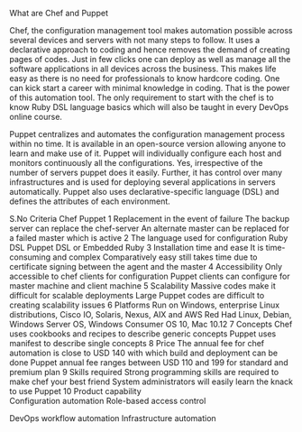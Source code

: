 What are Chef and Puppet

Chef, the configuration management tool makes automation possible across several devices and servers with not many steps to follow. It uses a declarative approach to coding and hence removes the demand of creating pages of codes. Just in few clicks one can deploy as well as manage all the software applications in all devices across the business. This makes life easy as there is no need for professionals to know hardcore coding. One can kick start a career with minimal knowledge in coding. That is the power of this automation tool. The only requirement to start with the chef is to know Ruby DSL language basics which will also be taught in every DevOps online course.

Puppet centralizes and automates the configuration management process within no time. It is available in an open-source version allowing anyone to learn and make use of it. Puppet will individually configure each host and monitors continuously all the configurations. Yes, irrespective of the number of servers puppet does it easily. Further, it has control over many infrastructures and is used for deploying several applications in servers automatically.  Puppet also uses declarative-specific language (DSL) and defines the attributes of each environment.


S.No  Criteria      Chef             Puppet
1	Replacement in the event of failure  	The backup server can replace the chef-server 	An alternate master can be replaced for a failed    master which is active 
2	The language used for configuration	Ruby DSL	Puppet DSL or Embedded Ruby
3	Installation time and ease	It is time-consuming and complex	Comparatively easy still takes time due to certificate signing between the agent and the master 
4	Accessibility 	Only accessible to chef clients for configuration	Puppet clients can configure for master machine and client machine 
5	Scalability	Massive codes make it difficult for scalable deployments	Large Puppet codes are difficult to creating scalability issues 
6	Platforms Run on
Windows, enterprise Linux distributions, Cisco IO, Solaris, Nexus, AIX and AWS	Red Had Linux, Debian, Windows Server OS, Windows Consumer OS 10, Mac 10.12
7	Concepts 
Chef uses cookbooks and recipes to describe generic concepts	Puppet uses manifest to describe single concepts 
8	Price	The annual fee for chef automation is close to USD 140 with which build and deployment can be done	Puppet annual fee ranges between USD 110 and 199 for standard and premium plan
9	Skills required 
Strong programming skills are required to make chef your best friend	System administrators will easily learn the knack to use Puppet 
10	Product capability	
Configuration automation Role-based access control 

DevOps workflow automation Infrastructure automation 